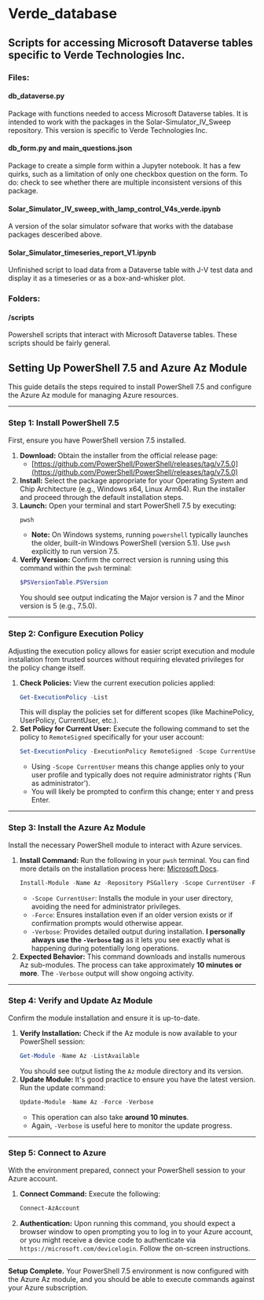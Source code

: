 # Verde_database
 ## Scripts for accessing Microsoft Dataverse tables specific to Verde Technologies Inc.

 ### Files:

 #### db_dataverse.py
 Package with functions needed to access Microsoft Dataverse tables.  It is intended to work with the packages in the Solar-Simulator_IV_Sweep repository. This version is specific to Verde Technologies Inc.

#### db_form.py and main_questions.json
Package to create a simple form within a Jupyter notebook.  It has a few quirks, such as a limitation of only one checkbox question on the form.  To do: check to see whether there are multiple inconsistent versions of this package.

#### Solar_Simulator_IV_sweep_with_lamp_control_V4s_verde.ipynb
A version of the solar simulator sofware that works with the database packages desceribed above.  


#### Solar_Simulator_timeseries_report_V1.ipynb
Unfinished script to load data from a Dataverse table with J-V test data and display it as a timeseries or as a box-and-whisker plot.


### Folders:

#### /scripts

Powershell scripts that interact with Microsoft Dataverse tables.  These scripts should be fairly general.

 

## Setting Up PowerShell 7.5 and Azure Az Module

This guide details the steps required to install PowerShell 7.5 and configure the Azure Az module for managing Azure resources.

---

### Step 1: Install PowerShell 7.5

First, ensure you have PowerShell version 7.5 installed.

1.  **Download:** Obtain the installer from the official release page:
    *   [https://github.com/PowerShell/PowerShell/releases/tag/v7.5.0](https://github.com/PowerShell/PowerShell/releases/tag/v7.5.0)
2.  **Install:** Select the package appropriate for your Operating System and Chip Architecture (e.g., Windows x64, Linux Arm64). Run the installer and proceed through the default installation steps.
3.  **Launch:** Open your terminal and start PowerShell 7.5 by executing:
    ```powershell
    pwsh
    ```
    *   **Note:** On Windows systems, running `powershell` typically launches the older, built-in Windows PowerShell (version 5.1). Use `pwsh` explicitly to run version 7.5.
4.  **Verify Version:** Confirm the correct version is running using this command within the `pwsh` terminal:
    ```powershell
    $PSVersionTable.PSVersion
    ```
    You should see output indicating the Major version is 7 and the Minor version is 5 (e.g., 7.5.0).

---

### Step 2: Configure Execution Policy

Adjusting the execution policy allows for easier script execution and module installation from trusted sources without requiring elevated privileges for the policy change itself.

1.  **Check Policies:** View the current execution policies applied:
    ```powershell
    Get-ExecutionPolicy -List
    ```
    This will display the policies set for different scopes (like MachinePolicy, UserPolicy, CurrentUser, etc.).
2.  **Set Policy for Current User:** Execute the following command to set the policy to `RemoteSigned` specifically for your user account:
    ```powershell
    Set-ExecutionPolicy -ExecutionPolicy RemoteSigned -Scope CurrentUser
    ```
    *   Using `-Scope CurrentUser` means this change applies only to your user profile and typically does not require administrator rights ('Run as administrator').
    *   You will likely be prompted to confirm this change; enter `Y` and press Enter.

---

### Step 3: Install the Azure Az Module

Install the necessary PowerShell module to interact with Azure services.

1.  **Install Command:** Run the following in your `pwsh` terminal. You can find more details on the installation process here: [Microsoft Docs](https://learn.microsoft.com/bs-latn-ba/powershell/azure/install-azps-windows?view=azps-13.4.0&tabs=powershell&pivots=windows-psgallery).
    ```powershell
    Install-Module -Name Az -Repository PSGallery -Scope CurrentUser -Force -Verbose
    ```
    *   `-Scope CurrentUser`: Installs the module in your user directory, avoiding the need for administrator privileges.
    *   `-Force`: Ensures installation even if an older version exists or if confirmation prompts would otherwise appear.
    *   `-Verbose`: Provides detailed output during installation. **I personally always use the `-Verbose` tag** as it lets you see exactly what is happening during potentially long operations.
2.  **Expected Behavior:** This command downloads and installs numerous Az sub-modules. The process can take approximately **10 minutes or more**. The `-Verbose` output will show ongoing activity.

---

### Step 4: Verify and Update Az Module

Confirm the module installation and ensure it is up-to-date.

1.  **Verify Installation:** Check if the Az module is now available to your PowerShell session:
    ```powershell
    Get-Module -Name Az -ListAvailable
    ```
    You should see output listing the `Az` module directory and its version.
2.  **Update Module:** It's good practice to ensure you have the latest version. Run the update command:
    ```powershell
    Update-Module -Name Az -Force -Verbose
    ```
    *   This operation can also take **around 10 minutes**.
    *   Again, `-Verbose` is useful here to monitor the update progress.

---

### Step 5: Connect to Azure

With the environment prepared, connect your PowerShell session to your Azure account.

1.  **Connect Command:** Execute the following:
    ```powershell
    Connect-AzAccount
    ```
2.  **Authentication:** Upon running this command, you should expect a browser window to open prompting you to log in to your Azure account, or you might receive a device code to authenticate via `https://microsoft.com/devicelogin`. Follow the on-screen instructions.

---

**Setup Complete.** Your PowerShell 7.5 environment is now configured with the Azure Az module, and you should be able to execute commands against your Azure subscription.